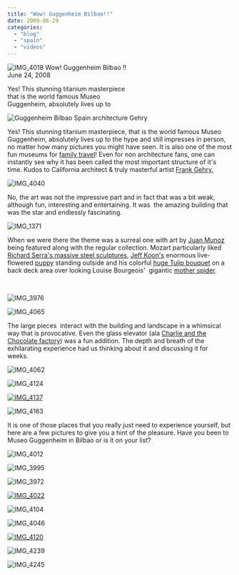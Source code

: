 ```yaml
---
title: "Wow! Guggenheim Bilbao!!"
date: 2009-06-29
categories: 
  - "blog"
  - "spain"
  - "videos"
---
```


 ![IMG_4018](https://pub-ac94b3f306b24c0dba4238943c97f2e1.r2.dev/6a00e5502a950788330115714ff499970b.jpg) Wow! Guggenheim Bilbao !!  
June 24, 2008

Yes! This stunning titanium masterpiece  
that is the world famous Museo  
Guggenheim, absolutely lives up to

<!--more-->

![Guggenheim Bilbao Spain architecture Gehry](https://pub-ac94b3f306b24c0dba4238943c97f2e1.r2.dev/6a00e5502a950788330115714ff4ea970b.jpg)

Yes! This stunning titanium masterpiece, that is the world famous Museo Guggenheim, absolutely lives up to the hype and still impresses in person, no matter how many pictures you might have seen. It is also one of the most fun museums for [family travel](http://www.nytimes.com/1999/05/09/travel/frugal-traveler-food-too-is-an-art-in-bilbao.html)! Even for non architecture fans, one can instantly see why it has been called the most important structure of it's time. Kudos to California architect & truly masterful artist [Frank Gehry.](http://en.wikipedia.org/wiki/Frank_Gehry)

 ![IMG_4040](https://pub-ac94b3f306b24c0dba4238943c97f2e1.r2.dev/6a00e5502a95078833011571502558970b.jpg) 

No, the art was not the impressive part and in fact that was a bit weak, although fun, interesting and entertaining. It was  the amazing building that was the star and endlessly fascinating.

![IMG_1371](https://pub-ac94b3f306b24c0dba4238943c97f2e1.r2.dev/6a00e5502a9507883301157150259c970b.jpg)

When we were there the theme was a surreal one with art by [Juan Munoz](http://www.guardian.co.uk/artanddesign/2000/oct/04/art.artsfeatures) being featured along with the regular collection. Mozart particularly liked [Richard Serra's massive steel sculptures](http://www.guardian.co.uk/artanddesign/2005/jun/22/art), [Jeff Koon's](http://en.wikipedia.org/wiki/Jeff_Koons) enormous live-flowered [puppy](http://www.bluffton.edu/%7Esullivanm/spain/bilbao/koonspuppy/koons.html) standing outside and his colorful [huge Tulip bouquet](http://www.guggenheim.org/bilbao) on a back deck area over looking Louise Bourgeois'  gigantic [mother spider](http://en.wikipedia.org/wiki/Maman). 

[  
](https://pub-ac94b3f306b24c0dba4238943c97f2e1.r2.dev/6a00e5502a95078833011571502558970b.jpg)

![IMG_3976](https://pub-ac94b3f306b24c0dba4238943c97f2e1.r2.dev/6a00e5502a950788330115705aee5b970c.jpg)

![IMG_4065](https://pub-ac94b3f306b24c0dba4238943c97f2e1.r2.dev/6a00e5502a950788330115715027bd970b.jpg)

The large pieces  interact with the building and landscape in a whimsical way that is provocative. Even the glass elevator (ala [Charlie and the Chocolate factory](http://en.wikipedia.org/wiki/Charlie_and_the_Chocolate_Factory)) was a fun addition. The depth and breath of the exhilarating experience had us thinking about it and discussing it for weeks. 

![IMG_4062](https://pub-ac94b3f306b24c0dba4238943c97f2e1.r2.dev/6a00e5502a95078833011571502826970b.jpg) 

![IMG_4124](https://pub-ac94b3f306b24c0dba4238943c97f2e1.r2.dev/6a00e5502a950788330115705af0f5970c.jpg) 

[![IMG_4137](https://pub-ac94b3f306b24c0dba4238943c97f2e1.r2.dev/6a00e5502a950788330115705af383970c.jpg)](http://soultravelers3new.local/wp-content/uploads/wp-content/uploads/2025/09/6a00e5502a950788330115705af383970c-150x150.jpg) 

![IMG_4163](https://pub-ac94b3f306b24c0dba4238943c97f2e1.r2.dev/6a00e5502a950788330115705af45d970c.jpg)

It is one of those places that you really just need to experience yourself, but here are a few pictures to give you a hint of the pleasure. Have you been to Museo Guggenheim in Bilbao or is it on your list?

![IMG_4012](https://pub-ac94b3f306b24c0dba4238943c97f2e1.r2.dev/6a00e5502a950788330115715030a8970b.jpg) 

![IMG_3995](https://pub-ac94b3f306b24c0dba4238943c97f2e1.r2.dev/6a00e5502a950788330115705af9a5970c.jpg)

![IMG_3972](https://pub-ac94b3f306b24c0dba4238943c97f2e1.r2.dev/6a00e5502a9507883301157090294c970c.jpg)

[![IMG_4022](https://pub-ac94b3f306b24c0dba4238943c97f2e1.r2.dev/6a00e5502a9507883301157150320e970b.jpg)](http://soultravelers3new.local/wp-content/uploads/wp-content/uploads/2025/09/6a00e5502a9507883301157150320e970b-300x225.jpg)

![IMG_4104](https://pub-ac94b3f306b24c0dba4238943c97f2e1.r2.dev/6a00e5502a95078833011571855c86970b.jpg)

![IMG_4046](https://pub-ac94b3f306b24c0dba4238943c97f2e1.r2.dev/6a00e5502a950788330115705afac1970c.jpg) 

[![IMG_4120](https://pub-ac94b3f306b24c0dba4238943c97f2e1.r2.dev/6a00e5502a950788330115715033c6970b.jpg)](http://soultravelers3new.local/wp-content/uploads/wp-content/uploads/2025/09/6a00e5502a950788330115715033c6970b-300x225.jpg) 

![IMG_4239](https://pub-ac94b3f306b24c0dba4238943c97f2e1.r2.dev/6a00e5502a95078833011571503573970b.jpg)

![IMG_4245](https://pub-ac94b3f306b24c0dba4238943c97f2e1.r2.dev/6a00e5502a95078833011571865546970b.jpg)
